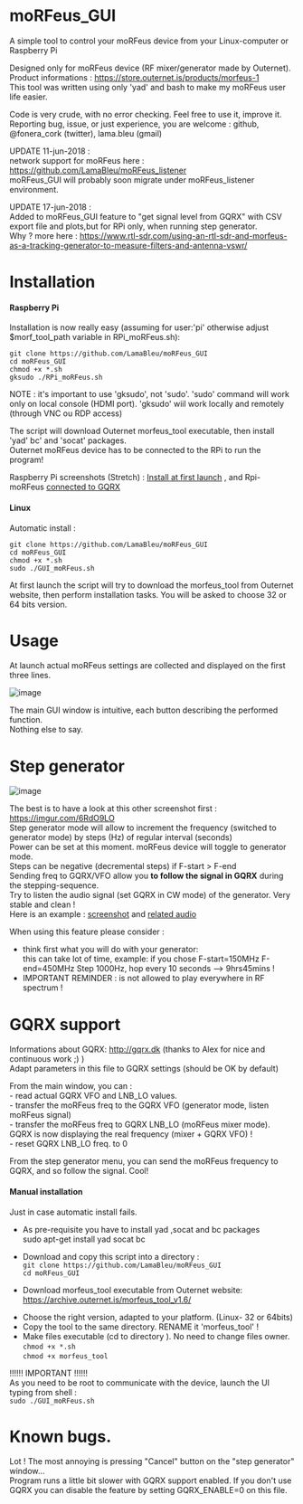 # moRFeus_GUI

A simple tool to control your moRFeus device from your Linux-computer or Raspberry Pi

Designed only for moRFeus device (RF mixer/generator made by Outernet).  
Product informations : https://store.outernet.is/products/morfeus-1   
This tool was written using only 'yad' and bash to make my moRFeus user life easier.  

Code is very crude, with no error checking. Feel free to use it, improve it.  
Reporting bug, issue, or just experience, you are welcome : github, @fonera_cork (twitter), lama.bleu (gmail)

UPDATE 11-jun-2018 :  
network support for moRFeus here : https://github.com/LamaBleu/moRFeus_listener  
moRFeus_GUI will probably soon migrate under moRFeus_listener environment.  

UPDATE 17-jun-2018 :  
Added to moRFeus_GUI feature to "get signal level from GQRX" with CSV export file and plots,but for RPi only, when running step generator.  
Why ? more here : https://www.rtl-sdr.com/using-an-rtl-sdr-and-morfeus-as-a-tracking-generator-to-measure-filters-and-antenna-vswr/
  



Installation  
============

 #### Raspberry Pi
 
 Installation is now really easy (assuming for user:'pi' otherwise adjust $morf_tool_path variable in RPi_moRFeus.sh): 
 
  `git clone https://github.com/LamaBleu/moRFeus_GUI`  
  `cd moRFeus_GUI`  
  `chmod +x *.sh`  
  `gksudo ./RPi_moRFeus.sh`  
  
NOTE : it's important to use 'gksudo', not 'sudo'. 
'sudo' command will work only on local console (HDMI port). 'gksudo' wiil work locally and remotely (through VNC ou RDP access)  
  
The script will download Outernet morfeus_tool executable, then install 'yad' bc' and 'socat' packages.  
Outernet moRFeus device has to be connected to the RPi to run the program!  
  
Raspberry Pi screenshots (Stretch) : [Install at first launch](https://imgur.com/2Qbmq5h) , and Rpi-moRFeus [connected to GQRX](https://imgur.com/ACr0HGj)

#### Linux

Automatic install :

  `git clone https://github.com/LamaBleu/moRFeus_GUI`  
  `cd moRFeus_GUI`  
  `chmod +x *.sh`  
  `sudo ./GUI_moRFeus.sh`  


At first launch the script will try to download the morfeus_tool from Outernet website, then perform installation tasks.
You will be asked to choose 32 or 64 bits version.





 
Usage  
=====

At launch actual moRFeus settings are collected and displayed on the first three lines.

![image](https://user-images.githubusercontent.com/26578895/38947869-5274aa46-433e-11e8-8e76-18c5039fda80.png)


The main GUI window is intuitive, each button describing the performed function.  
Nothing else to say.  

Step generator
==============

![image](https://user-images.githubusercontent.com/26578895/38948007-aca71f4e-433e-11e8-9bfe-714a17975774.png)


The best is to have a look at this other screenshot first : https://imgur.com/6RdO9LO   
Step generator mode will allow to increment the frequency (switched to generator mode) by steps (Hz) of regular interval (seconds)  
Power can be set at this moment. moRFeus device will toggle to generator mode.  
Steps can be negative (decremental steps) if F-start > F-end  
Sending freq to GQRX/VFO allow you **to follow the signal in GQRX** during the stepping-sequence.  
Try to listen the audio signal (set GQRX in CW mode) of the generator. Very stable and clean !  
Here is an example : [screenshot](https://imgur.com/vmZoEP2) and [related audio](https://vocaroo.com/i/s0efbrP0W1cP)

When using this feature please consider : 
- think first what you will do with your generator:  
  this can take lot of time, example: if you chose F-start=150MHz F-end=450MHz Step 1000Hz, hop every 10 seconds --> 9hrs45mins !  
- IMPORTANT REMINDER : is not allowed to play everywhere in RF spectrum !  


GQRX support  
============
Informations about GQRX: http://gqrx.dk (thanks to Alex for nice and continuous work ;) )  
 Adapt parameters in this file to GQRX settings (should be OK by default)  
 
 From the main window, you can :  
	- read actual GQRX VFO and LNB_LO values.  
	- transfer the moRFeus freq to the GQRX VFO (generator mode, listen moRFeus signal)  
	- transfer the moRFeus freq to GQRX LNB_LO (moRFeus mixer mode).
	  GQRX is now displaying the real frequency (mixer + GQRX VFO) !  
	- reset GQRX LNB_LO freq. to 0 
	  
 
 From the step generator menu, you can send the moRFeus frequency to GQRX, and so follow the signal. Cool!  



#### Manual installation

Just in case automatic install fails.

* As pre-requisite you have to install yad ,socat and bc packages  
     sudo apt-get install yad socat bc  
     
* Download and copy this script into a directory :  
   `git clone https://github.com/LamaBleu/moRFeus_GUI`  
   `cd moRFeus_GUI`    
 
* Download morfeus_tool executable from Outernet website: https://archive.outernet.is/morfeus_tool_v1.6/  
- Choose the right version, adapted to your platform.  (Linux- 32 or 64bits)    
- Copy the tool to the same directory. RENAME it 'morfeus_tool' !  
- Make  files executable (cd to directory ). No need to change files owner.  
`chmod +x *.sh`  
`chmod +x morfeus_tool`  
   
!!!!!! IMPORTANT !!!!!!  
As you need to be root to communicate with the device, launch the UI typing from shell :   
       `sudo ./GUI_moRFeus.sh`  


Known bugs.  
===========
Lot ! 
The most annoying is pressing "Cancel" button on the "step generator" window...  
Program runs a little bit slower with GQRX support enabled. 
If you don't use GQRX you can disable the feature by setting GQRX_ENABLE=0 on this file.  


